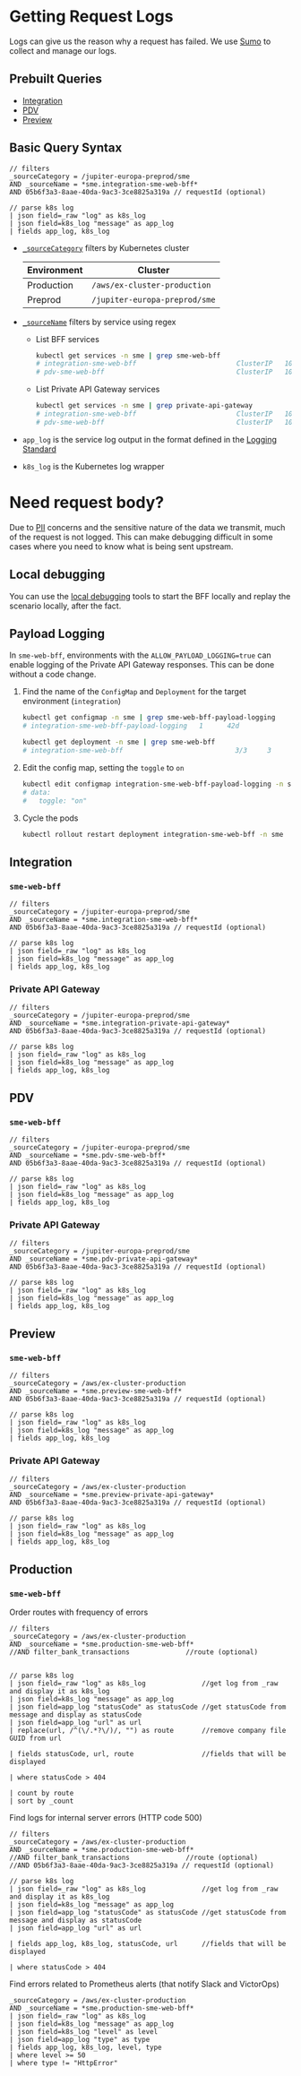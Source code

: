 # Getting Request Logs

Logs can give us the reason why a request has failed. We use [Sumo](https://myobconfluence.atlassian.net/wiki/spaces/OBSERVE/pages/855837228/Getting+started+with+Sumo+Logic) to collect and manage our logs.

## Prebuilt Queries

* [Integration](#Integration)
* [PDV](#PDV)
* [Preview](#Preview)

## Basic Query Syntax

```
// filters
_sourceCategory = /jupiter-europa-preprod/sme
AND _sourceName = *sme.integration-sme-web-bff*
AND 05b6f3a3-8aae-40da-9ac3-3ce8825a319a // requestId (optional)

// parse k8s log
| json field=_raw "log" as k8s_log
| json field=k8s_log "message" as app_log
| fields app_log, k8s_log
```

* [`_sourceCategory`](https://help.sumologic.com/05Search/Get-Started-with-Search/Search-Basics/Built-in-Metadata) filters by Kubernetes cluster

    | Environment | Cluster |
    | --- | --- |
    | Production | `/aws/ex-cluster-production` |
    | Preprod | `/jupiter-europa-preprod/sme` |
* [`_sourceName`](https://help.sumologic.com/05Search/Get-Started-with-Search/Search-Basics/Built-in-Metadata) filters by service using regex
    * List BFF services

        ```sh
        kubectl get services -n sme | grep sme-web-bff
        # integration-sme-web-bff                         ClusterIP   10.98.190.70     <none>        80/TCP           325d
        # pdv-sme-web-bff                                 ClusterIP   10.99.25.190     <none>        80/TCP           189d
        ```
    * List Private API Gateway services

        ```sh
        kubectl get services -n sme | grep private-api-gateway
        # integration-sme-web-bff                         ClusterIP   10.98.190.70     <none>        80/TCP           325d
        # pdv-sme-web-bff                                 ClusterIP   10.99.25.190     <none>        80/TCP           189d
        ```
* `app_log` is the service log output in the format defined in the [Logging Standard](https://myobconfluence.atlassian.net/wiki/spaces/LOG/pages/209584219/Logging+Standard+v2)
* `k8s_log` is the Kubernetes log wrapper

# Need request body?

Due to [PII](https://www.oaic.gov.au/privacy/guidance-and-advice/what-is-personal-information/) concerns and the sensitive nature of the data we transmit, much of the request is not logged. This can make debugging difficult in some cases where you need to know what is being sent upstream.

## Local debugging

You can use the [local debugging](local-debugging.md) tools to start the BFF locally and replay the scenario locally, after the fact.

## Payload Logging

In `sme-web-bff`, environments with the `ALLOW_PAYLOAD_LOGGING=true` can enable logging of the Private API Gateway responses. This can be done without a code change.

1. Find the name of the `ConfigMap` and `Deployment` for the target environment (`integration`)

    ```sh
    kubectl get configmap -n sme | grep sme-web-bff-payload-logging
    # integration-sme-web-bff-payload-logging   1      42d
    ```

    ```sh
    kubectl get deployment -n sme | grep sme-web-bff
    # integration-sme-web-bff                            3/3     3            3           155d
    ```
1. Edit the config map, setting the `toggle` to `on`

    ```sh
    kubectl edit configmap integration-sme-web-bff-payload-logging -n sme
    # data:
    #   toggle: "on"
    ```
1. Cycle the pods

    ```sh
    kubectl rollout restart deployment integration-sme-web-bff -n sme
    ```

## Integration

### `sme-web-bff`

```
// filters
_sourceCategory = /jupiter-europa-preprod/sme
AND _sourceName = *sme.integration-sme-web-bff*
AND 05b6f3a3-8aae-40da-9ac3-3ce8825a319a // requestId (optional)

// parse k8s log
| json field=_raw "log" as k8s_log
| json field=k8s_log "message" as app_log
| fields app_log, k8s_log
```

### Private API Gateway

```
// filters
_sourceCategory = /jupiter-europa-preprod/sme
AND _sourceName = *sme.integration-private-api-gateway*
AND 05b6f3a3-8aae-40da-9ac3-3ce8825a319a // requestId (optional)

// parse k8s log
| json field=_raw "log" as k8s_log
| json field=k8s_log "message" as app_log
| fields app_log, k8s_log
```

## PDV

### `sme-web-bff`

```
// filters
_sourceCategory = /jupiter-europa-preprod/sme
AND _sourceName = *sme.pdv-sme-web-bff*
AND 05b6f3a3-8aae-40da-9ac3-3ce8825a319a // requestId (optional)

// parse k8s log
| json field=_raw "log" as k8s_log
| json field=k8s_log "message" as app_log
| fields app_log, k8s_log
```

### Private API Gateway

```
// filters
_sourceCategory = /jupiter-europa-preprod/sme
AND _sourceName = *sme.pdv-private-api-gateway*
AND 05b6f3a3-8aae-40da-9ac3-3ce8825a319a // requestId (optional)

// parse k8s log
| json field=_raw "log" as k8s_log
| json field=k8s_log "message" as app_log
| fields app_log, k8s_log
```

## Preview

### `sme-web-bff`

```
// filters
_sourceCategory = /aws/ex-cluster-production
AND _sourceName = *sme.preview-sme-web-bff*
AND 05b6f3a3-8aae-40da-9ac3-3ce8825a319a // requestId (optional)

// parse k8s log
| json field=_raw "log" as k8s_log
| json field=k8s_log "message" as app_log
| fields app_log, k8s_log
```

### Private API Gateway

```
// filters
_sourceCategory = /aws/ex-cluster-production
AND _sourceName = *sme.preview-private-api-gateway*
AND 05b6f3a3-8aae-40da-9ac3-3ce8825a319a // requestId (optional)

// parse k8s log
| json field=_raw "log" as k8s_log
| json field=k8s_log "message" as app_log
| fields app_log, k8s_log
```

## Production

### `sme-web-bff`
Order routes with frequency of errors
```
// filters
_sourceCategory = /aws/ex-cluster-production
AND _sourceName = *sme.production-sme-web-bff*
//AND filter_bank_transactions              //route (optional)


// parse k8s log
| json field=_raw "log" as k8s_log              //get log from _raw and display it as k8s_log
| json field=k8s_log "message" as app_log
| json field=app_log "statusCode" as statusCode //get statusCode from message and display as statusCode
| json field=app_log "url" as url
| replace(url, /^(\/.*?\/)/, "") as route       //remove company file GUID from url

| fields statusCode, url, route                 //fields that will be displayed

| where statusCode > 404                       

| count by route               
| sort by _count
```

Find logs for internal server errors (HTTP code 500)
```
// filters
_sourceCategory = /aws/ex-cluster-production
AND _sourceName = *sme.production-sme-web-bff*
//AND filter_bank_transactions              //route (optional)
//AND 05b6f3a3-8aae-40da-9ac3-3ce8825a319a // requestId (optional)

// parse k8s log
| json field=_raw "log" as k8s_log              //get log from _raw and display it as k8s_log
| json field=k8s_log "message" as app_log
| json field=app_log "statusCode" as statusCode //get statusCode from message and display as statusCode
| json field=app_log "url" as url

| fields app_log, k8s_log, statusCode, url      //fields that will be displayed

| where statusCode > 404
```

Find errors related to Prometheus alerts (that notify Slack and VictorOps)
```
_sourceCategory = /aws/ex-cluster-production
AND _sourceName = *sme.production-sme-web-bff*
| json field=_raw "log" as k8s_log
| json field=k8s_log "message" as app_log
| json field=k8s_log "level" as level
| json field=app_log "type" as type
| fields app_log, k8s_log, level, type
| where level >= 50
| where type != "HttpError"
```

